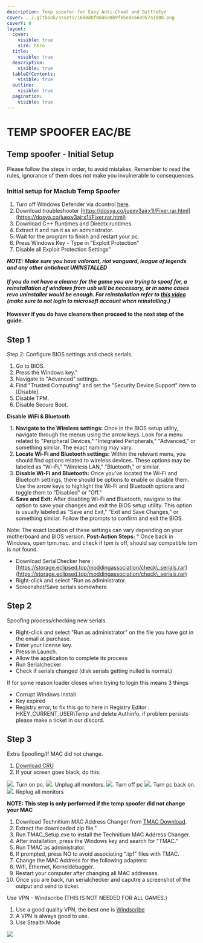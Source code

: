 ```yaml
---
description: Temp spoofer for Easy Anti-Cheat and BattleEye
cover: ../.gitbook/assets/1680d8f8846a0b9f65edea64957a1880.png
coverY: 0
layout:
  cover:
    visible: true
    size: hero
  title:
    visible: true
  description:
    visible: true
  tableOfContents:
    visible: true
  outline:
    visible: true
  pagination:
    visible: true
---
```


# TEMP SPOOFER EAC/BE

## Temp spoofer - Initial Setup

Please follow the steps in order, to avoid mistakes. Remember to read the rules, ignorance of them does not make you invulnerable to consequences.

### Initial setup for Maclub Temp Spoofer <a href="#initial-setup-for-maclub-temp-spoofer" id="initial-setup-for-maclub-temp-spoofer"></a>

1. Turn off Windows Defender via dcontrol [here](https://storage.eclipsed.top/moddingassociation/dcontrol.rar).
2. Download troubleshooter [https://dosya.co/juexv3ajrx1l/Fixer.rar.html](https://dosya.co/juexv3ajrx1l/Fixer.rar.html)
3. Download C++ Runtimes and Directx runtimes.
4. Extract it and run it as an administrator.
5. Wait for the program to finish and restart your pc.
6. Press Windows Key - Type in "Exploit Protection"
7. Disable all Exploit Protection Settings"

_**NOTE: Make sure you have valorant, riot vanguard, league of legends and any other anticheat UNINSTALLED**_

#### _**If you do not have a cleaner for the game you are trying to spoof for, a reinstallation of windows from usb will be necessary, or in some cases revo uninstaller would be enough. For reinstallation refer to**_ [_**this video**_](https://www.youtube.com/watch?v=OtHZueEZe9s\&t=90s) _**(make sure to not login to microsoft account when reinstalling.)**_ <a href="#if-you-do-not-have-a-cleaner-for-the-game-you-are-trying-to-spoof-for-a-reinstallation-of-windows-fr" id="if-you-do-not-have-a-cleaner-for-the-game-you-are-trying-to-spoof-for-a-reinstallation-of-windows-fr"></a>

**However if you do have cleaners then proceed to the next step of the guide.**

## Step 1

Step 2: Configure BIOS settings and check serials.

1. Go to BIOS.
2. Press the Windows key."
3. Navigate to "Advanced" settings.
4. Find "Trusted Computing" and set the "Security Device Support" item to \[Disable].
5. Disable TPM.
6. Disable Secure Boot.

**Disable WiFi & Bluetooth**

1. **Navigate to the Wireless settings:** Once in the BIOS setup utility, navigate through the menus using the arrow keys. Look for a menu related to "Peripheral Devices," "Integrated Peripherals," "Advanced," or something similar. The exact naming may vary.
2. **Locate Wi-Fi and Bluetooth settings:** Within the relevant menu, you should find options related to wireless devices. These options may be labeled as "Wi-Fi," "Wireless LAN," "Bluetooth," or similar.
3. **Disable Wi-Fi and Bluetooth:** Once you've located the Wi-Fi and Bluetooth settings, there should be options to enable or disable them. Use the arrow keys to highlight the Wi-Fi and Bluetooth options and toggle them to "Disabled" or "Off."
4. **Save and Exit:** After disabling Wi-Fi and Bluetooth, navigate to the option to save your changes and exit the BIOS setup utility. This option is usually labeled as "Save and Exit," "Exit and Save Changes," or something similar. Follow the prompts to confirm and exit the BIOS.

Note: The exact location of these settings can vary depending on your motherboard and BIOS version. **Post-Action Steps:** ° Once back in Windows, open tpm.msc. and check if tpm is off, should say compatible tpm is not found.

* Download SerialChecker here : [https://storage.eclipsed.top/moddingassociation/check\_serials.rar](https://storage.eclipsed.top/moddingassociation/check\_serials.rar)
* Right-click and select "Run as administrator.
* Screenshot/Save serials somewhere

## Step 2

Spoofing process/checking new serials.

* Right-click and select "Run as administrator" on the file you have got in the email at purchase.
* Enter your license key.
* Press in Launch.
* Allow the application to complete its process
* Run Serialchecker
* Check if serials changed (disk serials getting nulled is normal.)

If for some reason loader closes when trying to login this means 3 things

* Corrupt Windows Install
* Key expired
* Registry error, to fix this go to here in Registry Editor : HKEY\_CURRENT\_USER\Temp and delete Authinfo, if problem persists please make a ticket in our discord.

## Step 3

Extra Spoofing/If MAC did not change.

1. [Download CRU](https://www.monitortests.com/download/cru/cru-1.5.2.zip)
2. If your screen goes black, do this:

![](https://discordapp.com/assets/da615c0b5cef1ef42819.svg). Turn on pc. ![](https://discordapp.com/assets/ad012de8e3d263b87305.svg). Unplug all monitors. ![](https://discordapp.com/assets/16bbd92f0728e97adaaf.svg). Turn off pc ![](https://discordapp.com/assets/5569f5266284498bfe7e.svg). Turn pc back on. ![](https://discordapp.com/assets/8260c17cd4238f210a7a.svg). Replug all monitors

**NOTE: This step is only performed if the temp spoofer did not change your MAC**

1. Download Technitium MAC Address Changer from [TMAC Download](https://download.technitium.com/tmac/TMACv6.0.7\_Setup.zip).
2. Extract the downloaded zip file."
3. Run TMAC\_Setup.exe to install the Technitium MAC Address Changer.
4. After installation, press the Windows key and search for "TMAC."
5. Run TMAC as administrator.
6. If prompted, press NO to avoid associating ".tpf" files with TMAC.
7. Change the MAC Address for the following adapters:
8. Wifi, Ethernet, Kerneldebugger.
9. Restart your computer after changing all MAC addresses.
10. Once you are back, run serialchecker and caputre a screenshot of the output and send to ticket.

Use VPN - Windscribe (THIS IS NOT NEEDED FOR ALL GAMES.)

1. Use a good quality VPN, the best one is [Windscribe](https://windscribe.com/)
2. A VPN is always good to use.
3. Use Stealth Mode

![](https://guides.moddingassociation.net/\~gitbook/image?url=https%3A%2F%2F4078172018-files.gitbook.io%2F%7E%2Ffiles%2Fv0%2Fb%2Fgitbook-x-prod.appspot.com%2Fo%2Fspaces%252Fgxol57krZAOcrJxJpuhe%252Fuploads%252FYrWcsZzQHWUbH56iKUax%252Fimage%2520%281%29.png%3Falt%3Dmedia%26token%3D6fd9ce1e-76d4-483c-9ec1-aad552445e26\&width=768\&dpr=4\&quality=100\&sign=6eaae1e7\&sv=1)

